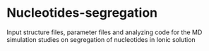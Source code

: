 # Nucleotides-segregation
Input structure files, parameter files and analyzing code for the MD simulation studies on segregation of nucleotides in Ionic solution
